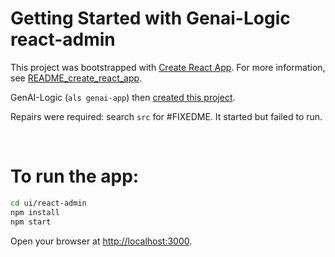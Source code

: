 # Getting Started with Genai-Logic react-admin

This project was bootstrapped with [Create React App](https://github.com/facebook/create-react-app).  For more information, see [README_create_react_app](README_create_react_app.md).

GenAI-Logic (`als genai-app`) then [created this project](https://apilogicserver.github.io/Docs/Admin-Vibe/).

Repairs were required: search `src` for #FIXEDME.  It started but failed to run.

<br>

# To run the app:

```bash
cd ui/react-admin
npm install
npm start
```

Open your browser at [http://localhost:3000](http://localhost:3000).